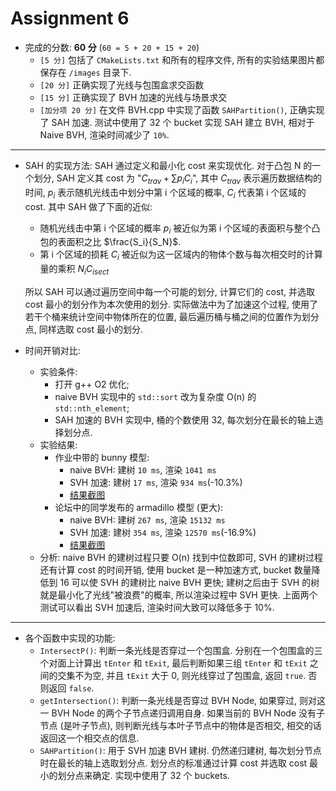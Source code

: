 # Assignment 6

- 完成的分数: **60 分** (`60 = 5 + 20 + 15 + 20`)
  - `[5 分]` 包括了 `CMakeLists.txt` 和所有的程序文件, 所有的实验结果图片都保存在 `/images` 目录下.
  - `[20 分]` 正确实现了光线与包围盒求交函数
  - `[15 分]` 正确实现了 BVH 加速的光线与场景求交
  - `[加分项 20 分]` 在文件 BVH.cpp 中实现了函数 `SAHPartition()`, 正确实现了 SAH 加速. 测试中使用了 32 个 bucket 实现 SAH 建立 BVH, 相对于 Naive BVH, 渲染时间减少了 `10%`.

***

- SAH 的实现方法:
  SAH 通过定义和最小化 cost 来实现优化. 对于凸包 N 的一个划分, SAH 定义其 cost 为 "$C_{trav} + \sum p_iC_i$", 其中 $C_{trav}$ 表示遍历数据结构的时间, $p_i$ 表示随机光线击中划分中第 i 个区域的概率, $C_i$ 代表第 i 个区域的 cost. 其中 SAH 做了下面的近似:
  - 随机光线击中第 i 个区域的概率 $p_i$ 被近似为第 i 个区域的表面积与整个凸包的表面积之比 $\frac{S_i}{S_N}$.
  - 第 i 个区域的损耗 $C_i$ 被近似为这一区域内的物体个数与每次相交时的计算量的乘积 $N_iC_{isect}$

  所以 SAH 可以通过遍历空间中每一个可能的划分, 计算它们的 cost, 并选取 cost 最小的划分作为本次使用的划分. 实际做法中为了加速这个过程, 使用了若干个桶来统计空间中物体所在的位置, 最后遍历桶与桶之间的位置作为划分点, 同样选取 cost 最小的划分.
- 时间开销对比:
  - 实验条件:
    - 打开 g++ O2 优化;
    - naive BVH 实现中的 `std::sort` 改为复杂度 O(n) 的 `std::nth_element`;
    - SAH 加速的 BVH 实现中, 桶的个数使用 32, 每次划分在最长的轴上选择划分点.
  - 实验结果:
    - 作业中带的 bunny 模型:
      - naive BVH: 建树 `10 ms`, 渲染 `1041 ms`
      - SVH 加速: 建树 `17 ms`, 渲染 `934 ms`(-10.3%)
      - [结果截图](images/time-diff-bunny.jpg)
    - 论坛中的同学发布的 armadillo 模型 (更大):
      - naive BVH: 建树 `267 ms`, 渲染 `15132 ms`
      - SVH 加速: 建树 `354 ms`, 渲染 `12570 ms`(-16.9%)
      - [结果截图](images/time-diff-armadillo.jpg)
  - 分析: naive BVH 的建树过程只要 O(n) 找到中位数即可, SVH 的建树过程还有计算 cost 的时间开销, 使用 bucket 是一种加速方式, bucket 数量降低到 16 可以使 SVH 的建树比 naive BVH 更快; 建树之后由于 SVH 的树就是最小化了光线"被浪费"的概率, 所以渲染过程中 SVH 更快. 上面两个测试可以看出 SVH 加速后, 渲染时间大致可以降低多于 10%.

***

- 各个函数中实现的功能:
  - `IntersectP()`: 判断一条光线是否穿过一个包围盒. 分别在一个包围盒的三个对面上计算出 `tEnter` 和 `tExit`, 最后判断如果三组 `tEnter` 和 `tExit` 之间的交集不为空, 并且 `tExit` 大于 0, 则光线穿过了包围盒, 返回 `true`. 否则返回 `false`.
  - `getIntersection()`: 判断一条光线是否穿过 BVH Node, 如果穿过, 则对这一 BVH Node 的两个子节点递归调用自身. 如果当前的 BVH Node 没有子节点 (是叶子节点), 则判断光线与本叶子节点中的物体是否相交, 相交的话返回这一个相交点的信息.
  - `SAHPartition()`: 用于 SVH 加速 BVH 建树. 仍然递归建树, 每次划分节点时在最长的轴上选取划分点. 划分点的标准通过计算 cost 并选取 cost 最小的划分点来确定. 实现中使用了 32 个 buckets.

